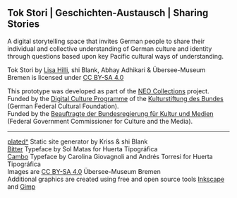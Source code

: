 ## Tok Stori | Geschichten-Austausch | Sharing Stories

A digital storytelling space that invites German people to share their individual and collective understanding of German culture and identity through questions based upon key Pacific cultural ways of understanding.

Tok Stori by [Lisa Hilli](https://lisahilli.com/), shi Blank, Abhay Adhikari &amp; Übersee-Museum Bremen is licensed under [CC BY-SA 4.0](http://creativecommons.org/licenses/by-sa/4.0/)

This prototype was developed as part of the <a href="https://medium.com/neocollections" target="_blank">NEO Collections</a> project.  
Funded by the <a href="https://www.kulturstiftung-des-bundes.de/en/programmes_projects/film_and_new_media/detail/digital_culture.html" target="_blank">Digital Culture Programme</a> of the <a href="https://www.kulturstiftung-des-bundes.de/en" target="_blank">Kulturstiftung des Bundes</a> (German Federal Cultural Foundation).  
Funded by the <a href="https://www.bundesregierung.de/breg-de/bundesregierung/bundeskanzleramt/staatsministerin-fuer-kultur-und-medien" target="_blank">Beauftragte der Bundesregierung für Kultur und Medien</a> (Federal Government Commissioner for Culture and the Media).


-----------------
[plated^](https://github.com/xriss/plated) Static site generator by Kriss & shi Blank  
[Bitter](https://github.com/solmatas/Bitter) Typeface by Sol Matas for Huerta Tipográfica  
[Cambo](https://www.huertatipografica.com/en/fonts/cambo-ht) Typeface by Carolina Giovagnoli and Andrés Torresi for Huerta Tipográfica  
Images are [CC BY-SA 4.0](https://creativecommons.org/licenses/by-sa/4.0/) Übersee-Museum Bremen  
Additional graphics are created using free and open source tools [Inkscape](https://inkscape.org/) and [Gimp](https://www.gimp.org/)
